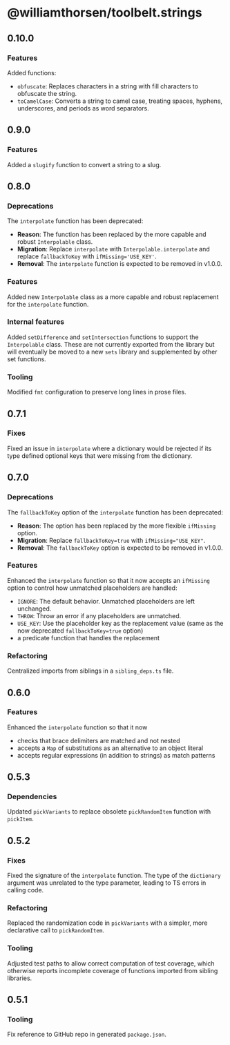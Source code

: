 # @williamthorsen/toolbelt.strings

## 0.10.0

### Features

Added functions:

- `obfuscate`: Replaces characters in a string with fill characters to obfuscate the string.
- `toCamelCase`: Converts a string to camel case, treating spaces, hyphens, underscores, and periods as word separators.

## 0.9.0

### Features

Added a `slugify` function to convert a string to a slug.

## 0.8.0

### Deprecations

The `interpolate` function has been deprecated:

- **Reason**: The function has been replaced by the more capable and robust `Interpolable` class.
- **Migration**: Replace `interpolate` with `Interpolable.interpolate` and replace `fallbackToKey` with `ifMissing='USE_KEY'`.
- **Removal**: The `interpolate` function is expected to be removed in v1.0.0.

### Features

Added new `Interpolable` class as a more capable and robust replacement for the `interpolate` function.

### Internal features

Added `setDifference` and `setIntersection` functions to support the `Interpolable` class. These are not currently exported from the library but will eventually be moved to a new `sets` library and supplemented by other set functions.

### Tooling

Modified `fmt` configuration to preserve long lines in prose files.

## 0.7.1

### Fixes

Fixed an issue in `interpolate` where a dictionary would be rejected if its type defined optional keys that were missing from the dictionary.

## 0.7.0

### Deprecations

The `fallbackToKey` option of the `interpolate` function has been deprecated:

- **Reason**: The option has been replaced by the more flexible `ifMissing` option.
- **Migration**: Replace `fallbackToKey=true` with `ifMissing="USE_KEY"`.
- **Removal**: The `fallbackToKey` option is expected to be removed in v1.0.0.

### Features

Enhanced the `interpolate` function so that it now accepts an `ifMissing` option to control how unmatched placeholders are handled:

- `IGNORE`: The default behavior. Unmatched placeholders are left unchanged.
- `THROW`: Throw an error if any placeholders are unmatched.
- `USE_KEY`: Use the placeholder key as the replacement value (same as the now deprecated `fallbackToKey=true` option)
- a predicate function that handles the replacement

### Refactoring

Centralized imports from siblings in a `sibling_deps.ts` file.

## 0.6.0

### Features

Enhanced the `interpolate` function so that it now

- checks that brace delimiters are matched and not nested
- accepts a `Map` of substitutions as an alternative to an object literal
- accepts regular expressions (in addition to strings) as match patterns

## 0.5.3

### Dependencies

Updated `pickVariants` to replace obsolete `pickRandomItem` function with `pickItem`.

## 0.5.2

### Fixes

Fixed the signature of the `interpolate` function. The type of the `dictionary` argument was unrelated to the type parameter, leading to TS errors in calling code.

### Refactoring

Replaced the randomization code in `pickVariants` with a simpler, more declarative call to `pickRandomItem`.

### Tooling

Adjusted test paths to allow correct computation of test coverage, which otherwise reports incomplete coverage of functions imported from sibling libraries.

## 0.5.1

### Tooling

Fix reference to GitHub repo in generated `package.json`.
